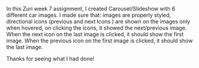 In this Zuri week 7 assignment, I created Carousel/Slideshow with 6 different car images.
I made sure that:
images are properly styled,
directional icons (previous and next Icons ) are shown on the images only when hovered,
on clicking the icons, it showed the next/previous image.
When the next icon on the last image is clicked, it should show the first image.
When the previous icon on the first image is clicked, it should show the last image.

Thanks for seeing what I had done!
